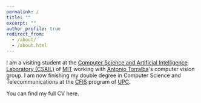 ```yaml
---
permalink: /
title: ""
excerpt: ""
author_profile: true
redirect_from: 
  - /about/
  - /about.html
---
```


I am a visiting student at the [Computer Science and Artificial Intelligence Laboratory (CSAIL)](https://www.csail.mit.edu/) of [MIT](http://web.mit.edu/) working with [Antonio Torralba](https://groups.csail.mit.edu/vision/torralbalab/)'s computer vision group. I am now finishing my double degree in Computer Science and Telecommunications at the [CFIS](https://cfis.upc.edu/ca) program of [UPC](http://www.upc.edu/).


You can find my full CV here.
